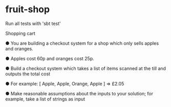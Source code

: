 # fruit-shop

Run all tests with 'sbt test'

Shopping cart

● You are building a checkout system for a shop which only sells apples and oranges.

● Apples cost 60p and oranges cost 25p.

● Build a checkout system which takes a list of items scanned at the till and outputs the total cost

● For example: [ Apple, Apple, Orange, Apple ] => £2.05

● Make reasonable assumptions about the inputs to your solution; for example, take a list of strings as input
